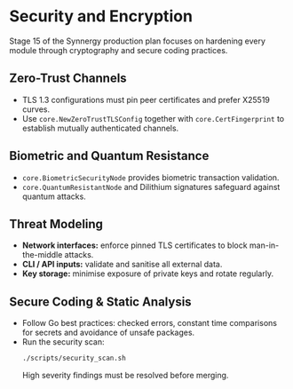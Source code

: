 # Security and Encryption

Stage 15 of the Synnergy production plan focuses on hardening every module through cryptography and secure coding practices.

## Zero-Trust Channels
- TLS 1.3 configurations must pin peer certificates and prefer X25519 curves.
- Use `core.NewZeroTrustTLSConfig` together with `core.CertFingerprint` to establish mutually authenticated channels.

## Biometric and Quantum Resistance
- `core.BiometricSecurityNode` provides biometric transaction validation.
- `core.QuantumResistantNode` and Dilithium signatures safeguard against quantum attacks.

## Threat Modeling
- **Network interfaces:** enforce pinned TLS certificates to block man-in-the-middle attacks.
- **CLI / API inputs:** validate and sanitise all external data.
- **Key storage:** minimise exposure of private keys and rotate regularly.

## Secure Coding & Static Analysis
- Follow Go best practices: checked errors, constant time comparisons for secrets and avoidance of unsafe packages.
- Run the security scan:
  ```bash
  ./scripts/security_scan.sh
  ```
  High severity findings must be resolved before merging.

